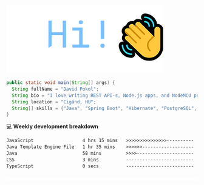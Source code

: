 ![Hi!](assets/images/hi.png)

```java
public static void main(String[] args) {
  String fullName = "David Pokol";
  String bio = "I love writing REST API-s, Node.js apps, and NodeMCU programs";
  String location = "Cigánd, HU";
  String[] skills = {"Java", "Spring Boot", "Hibernate", "PostgreSQL", "Git"};
}
```

💻 **Weekly development breakdown**
<!--START_SECTION:waka-->

```txt
JavaScript                  4 hrs 15 mins   >>>>>>>>>>>>>>>----------   61.76 %
Java Template Engine File   1 hr 35 mins    >>>>>>-------------------   23.09 %
Java                        58 mins         >>>>---------------------   14.20 %
CSS                         3 mins          -------------------------   00.94 %
TypeScript                  0 secs          -------------------------   00.01 %
```

<!--END_SECTION:waka-->

![footer](assets/images/footer.png)
